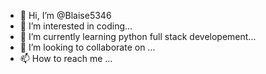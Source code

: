 - 👋 Hi, I’m @Blaise5346
- 👀 I’m interested in coding...
- 🌱 I’m currently learning python full stack developement...
- 💞️ I’m looking to collaborate on ...
- 📫 How to reach me  ...

<!---
Blaise5346/Blaise5346 is a ✨ special ✨ repository because its `README.md` (this file) appears on your GitHub profile.
You can click the Preview link to take a look at your changes.
--->
